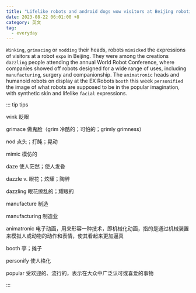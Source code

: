 ```yaml
---
title: "Lifelike robots and android dogs wow visitors at Beijing robotics fair"
date: 2023-08-22 06:01:00 +8
category: 英文
tag:
  - everyday
---
```


`Winking`, `grimacing` or `nodding` their heads, robots `mimicked` the expressions of visitors at a robot `expo` in Beijing. They were among the creations `dazzling` people attending the annual World Robot Conference, where companies showed off robots designed for a wide range of uses, including `manufacturing`, surgery and companionship. The `animatronic` heads and humanoid robots on display at the EX Robots `booth` this week `personified` the image of what robots are supposed to be in the popular imagination, with synthetic skin and lifelike `facial` expressions.

::: tip tips

wink 眨眼

grimace 做鬼脸（grim 冷酷的；可怕的；grimly grimness）

nod 点头；打盹；晃动

mimic 模仿的

daze 使人茫然；使人发昏

dazzle v. 眼花；炫耀；陶醉

dazzling 眼花缭乱的；耀眼的

manufacture 制造

manufacturing 制造业

animatronic 电子动画，用来形容一种技术，即机械化动画，指的是通过机械装置来模拟人或动物的动作和表情，使其看起来更加逼真

booth 亭；摊子

personify 使人格化

popular 受欢迎的、流行的，表示在大众中广泛认可或喜爱的事物

:::
